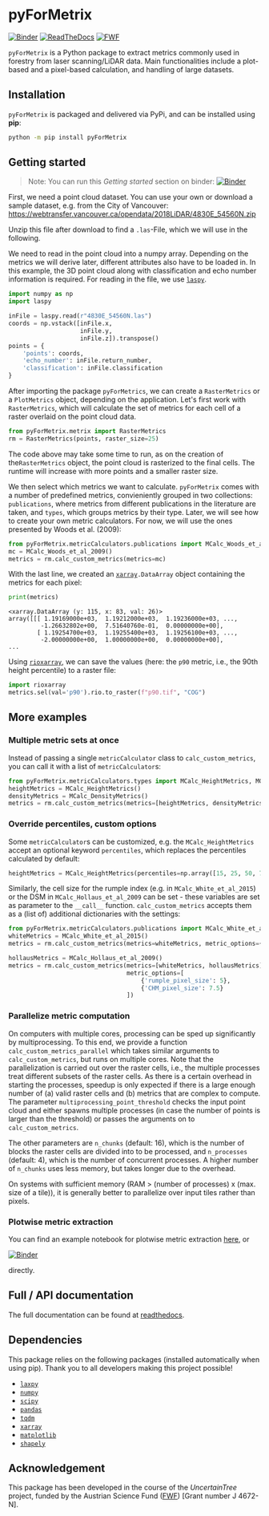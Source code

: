 # pyForMetrix
[![Binder](https://mybinder.org/badge_logo.svg)](https://mybinder.org/v2/gh/lwiniwar/pyForMetrix/HEAD?labpath=demo%2Fgetting_started.ipynb)
[![ReadTheDocs](https://readthedocs.org/projects/pyformetrix/badge/?version=latest)](https://pyformetrix.readthedocs.io/en/latest/)
[![FWF](https://img.shields.io/badge/Funding-FWF-green)](#acknowledgement)


`pyForMetrix` is a Python package to extract metrics commonly used in forestry from laser scanning/LiDAR data. Main functionalities include a plot-based and a pixel-based calculation, and handling of large datasets.

## Installation
`pyForMetrix` is packaged and delivered via PyPi, and can be installed using **pip**:

```bash
python -m pip install pyForMetrix
```

## Getting started 
 > Note: You can run this *Getting started* section on binder:
[![Binder](https://mybinder.org/badge_logo.svg)](https://mybinder.org/v2/gh/lwiniwar/pyForMetrix/HEAD?labpath=demo%2Fgetting_started.ipynb)

First, we need a point cloud dataset. You can use your own or download a sample dataset, e.g. from the City of Vancouver:
https://webtransfer.vancouver.ca/opendata/2018LiDAR/4830E_54560N.zip

Unzip this file after download to find a `.las`-File, which we will use in the following.

We need to read in the point cloud into a numpy array. Depending on the metrics we will derive later, 
different attributes also have to be loaded in. In this example, the 3D point cloud along with classification and
echo number information is required. For reading in the file, we use [`laspy`](https://laspy.readthedocs.io/).

```python
import numpy as np
import laspy

inFile = laspy.read(r"4830E_54560N.las")
coords = np.vstack([inFile.x,
                    inFile.y,
                    inFile.z]).transpose()
points = {
    'points': coords,
    'echo_number': inFile.return_number,
    'classification': inFile.classification
}
```

After importing the package `pyForMetrics`, we can create a `RasterMetrics` or a `PlotMetrics` object, depending on 
the application. Let's first work with `RasterMetrics`, which will calculate the set of metrics for each cell of a
raster overlaid on the point cloud data.

```python
from pyForMetrix.metrix import RasterMetrics
rm = RasterMetrics(points, raster_size=25)
```
The code above may take some time to run, as on the creation of the`RasterMetrics` object, the point cloud is rasterized
to the final cells. The runtime will increase with more points and a smaller raster size.

We then select which metrics we want to calculate. `pyForMetrix` comes with a number of predefined metrics, convieniently grouped in two collections: `publications`, where metrics from different publications in the literature are taken, and `types`, which groups metrics by their type. Later, we will see how to create your own metric calculators. For now, we will use the ones presented by Woods et al. (2009):

```python
from pyForMetrix.metricCalculators.publications import MCalc_Woods_et_al_2009
mc = MCalc_Woods_et_al_2009()
metrics = rm.calc_custom_metrics(metrics=mc)
```

With the last line, we created an [`xarray`](https://docs.xarray.dev/en/stable/)`.DataArray` object containing the metrics for each pixel:
```python
print(metrics)
```
```
<xarray.DataArray (y: 115, x: 83, val: 26)>
array([[[ 1.19169000e+03,  1.19212000e+03,  1.19236000e+03, ...,
         -1.26632802e+00,  7.51640760e-01,  0.00000000e+00],
        [ 1.19254700e+03,  1.19255400e+03,  1.19256100e+03, ...,
         -2.00000000e+00,  1.00000000e+00,  0.00000000e+00],
...
```

Using [`rioxarray`](https://corteva.github.io/rioxarray/stable/), we can save the values (here: the `p90` metric, i.e., the 90th height percentile) to a raster file:

```python
import rioxarray
metrics.sel(val='p90').rio.to_raster(f"p90.tif", "COG")
```

## More examples
### Multiple metric sets at once
Instead of passing a single `metricCalculator` class to `calc_custom_metrics`, you can call it with a list of `metricCalculator`s:
````python
from pyForMetrix.metricCalculators.types import MCalc_HeightMetrics, MCalc_DensityMetrics
heightMetrics = MCalc_HeightMetrics()
densityMetrics = MCalc_DensityMetrics()
metrics = rm.calc_custom_metrics(metrics=[heightMetrics, densityMetrics])
````
### Override percentiles, custom options
Some `metricCalculator`s can be customized, e.g. the `MCalc_HeightMetrics` accept an optional keyword `percentiles`, which
replaces the percentiles calculated by default:

````python
heightMetrics = MCalc_HeightMetrics(percentiles=np.array([15, 25, 50, 75, 85, 95, 99]))
````

Similarly, the cell size for the rumple index (e.g. in `MCalc_White_et_al_2015`) or the DSM in `MCalc_Hollaus_et_al_2009`
can be set - these variables are set as parameter to the `__call__` function. `calc_custom_metrics` accepts them as a (list of)
additional dictionaries with the settings:

````python
from pyForMetrix.metricCalculators.publications import MCalc_White_et_al_2015, MCalc_Hollaus_et_al_2009 
whiteMetrics = MCalc_White_et_al_2015()
metrics = rm.calc_custom_metrics(metrics=whiteMetrics, metric_options={'rumple_pixel_size': 0.2})
````
````python
hollausMetrics = MCalc_Hollaus_et_al_2009()
metrics = rm.calc_custom_metrics(metrics=[whiteMetrics, hollausMetrics], 
                                 metric_options=[
                                     {'rumple_pixel_size': 5},
                                     {'CHM_pixel_size': 7.5}
                                 ])
````
### Parallelize metric computation
On computers with multiple cores, processing can be sped up significantly by multiprocessing. To this end,
we provide a function `calc_custom_metrics_parallel` which takes similar arguments to `calc_custom_metrics`,
but runs on multiple cores. Note that the parallelization is carried out over the raster cells, i.e., the multiple
processes treat different subsets of the raster cells. As there is a certain overhead in starting the processes,
speedup is only expected if there is a large enough number of (a) valid raster cells and (b) metrics that are complex
to compute. The parameter `multiprocessing_point_threshold` checks the input point cloud and either spawns multiple processes
(in case the number of points is larger than the threshold) or passes the arguments on to `calc_custom_metrics`.

The other parameters are `n_chunks` (default: 16), which is the number of blocks the raster cells are divided into to be processed,
and `n_processes` (default: 4), which is the number of concurrent processes. A higher number of `n_chunks` uses less memory, but takes
longer due to the overhead.

On systems with sufficient memory (RAM > (number of processes) x (max. size of a tile)), it is generally better to parallelize over
input tiles rather than pixels.

### Plotwise metric extraction
You can find an example notebook for plotwise metric extraction [here](https://github.com/lwiniwar/pyForMetrix/blob/main/demo/plotwise_metrics.ipynb), or 

[![Binder](https://mybinder.org/badge_logo.svg)](https://mybinder.org/v2/gh/lwiniwar/pyForMetrix/HEAD?labpath=demo%2Fplotwise_metrics.ipynb) 

directly.

## Full / API documentation
The full documentation can be found at [readthedocs](https://pyformetrix.readthedocs.io/en/latest/).


## Dependencies
This package relies on the following packages (installed automatically when using pip). Thank you to all developers making this project possible!

- [`laxpy`](https://github.com/brycefrank/laxpy)
- [`numpy`](https://numpy.org/)
- [`scipy`](https://scipy.org/)
- [`pandas`](https://pandas.pydata.org/)
- [`tqdm`](https://tqdm.github.io/)
- [`xarray`](https://docs.xarray.dev/en/stable/)
- [`matplotlib`](https://matplotlib.org/)
- [`shapely`](https://shapely.readthedocs.io/en/stable/manual.html)

## Acknowledgement
This package has been developed in the course of the *UncertainTree* project, funded by the Austrian Science Fund ([FWF](https://www.fwf.ac.at/)) [Grant number J 4672-N].